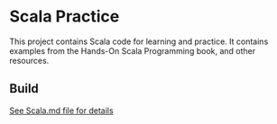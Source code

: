 
# Scala Practice
This project contains Scala code for learning and practice. It contains examples from the Hands-On Scala Programming book, and other resources.

## Build
[See Scala.md file for details](../setup/Scala.md)

